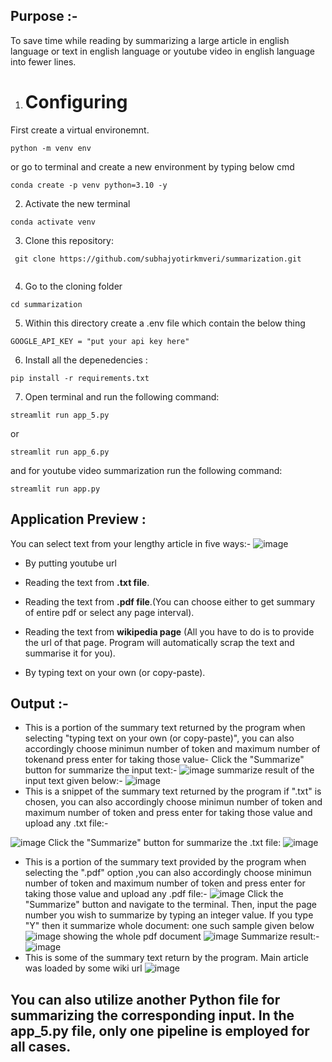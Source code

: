 ## Purpose :- 

To save time while reading by summarizing a large article in english language or text in english language or youtube video in english language into fewer lines. 

1. # Configuring
First create a virtual environemnt.
```
python -m venv env
```
or go to terminal and create a new environment by typing below cmd
```
conda create -p venv python=3.10 -y
```

2. Activate the new terminal
```
conda activate venv
```
3. Clone this repository:
   
```
 git clone https://github.com/subhajyotirkmveri/summarization.git
 
```
4. Go to the cloning folder
```
cd summarization
```
5. Within this directory create a .env file which contain the below thing
```
GOOGLE_API_KEY = "put your api key here"
```
6. Install all the depenedencies :   
```
pip install -r requirements.txt
```

7. Open terminal and run the following command:
```
streamlit run app_5.py
```
or 
```
streamlit run app_6.py
```
and for youtube video summarization run the following command:
```
streamlit run app.py
```
## Application Preview :
You can select text from your lengthy article in five ways:-
![image](https://github.com/subhajyotirkmveri/summarization/blob/main/asset/asset_21.jpeg)

  - By putting youtube url
  - Reading the text from **.txt file**.
  - Reading the text from **.pdf file**.(You can choose either to get summary of entire pdf or select any page interval).
  
  - Reading the text from **wikipedia page** (All you have to do is to provide the url of that page. Program will automatically scrap the text and summarise it for you).
  - By typing text on your own (or copy-paste).
  

 
## Output :- 
- This is a portion of the summary text returned by the program when selecting "typing text on your own (or copy-paste)", you can also accordingly choose minimun number of token and maximum number of tokenand press enter for taking those value-
Click the "Summarize" button for summarize the input text:-
![image](https://github.com/subhajyotirkmveri/summarization_app/blob/main/asset/asset_2.jpeg)
summarize result of the input text given below:-
![image](https://github.com/subhajyotirkmveri/summarization_app/blob/main/asset/asset_3.jpeg)
- This is a snippet of the summary text returned by the program if ".txt" is chosen, you can also accordingly choose minimun number of token and maximum number of token and press enter for taking those value and upload any .txt file:-

![image](https://github.com/subhajyotirkmveri/summarization_app/blob/main/asset/asset_4.jpeg)
Click the "Summarize" button for summarize the .txt file:
![image](https://github.com/subhajyotirkmveri/summarization_app/blob/main/asset/asset_5.jpeg)
- This is a portion of the summary text provided by the program when selecting the ".pdf" option ,you can also accordingly choose minimun number of token and maximum number of token and press enter for taking those value and upload any .pdf file:-
![image](https://github.com/subhajyotirkmveri/summarization_app/blob/main/asset/asset_6.jpeg)
Click the "Summarize" button and navigate to the terminal. Then, input the page number you wish to summarize by typing an integer value. If you type "Y" then it summarize whole document: one such sample given below
![image](https://github.com/subhajyotirkmveri/summarization_app/blob/main/asset/asset_7.jpeg)
showing the whole pdf document
![image](https://github.com/subhajyotirkmveri/summarization_app/blob/main/asset/asset_8.jpeg)
Summarize result:-
![image](https://github.com/subhajyotirkmveri/summarization_app/blob/main/asset/asset_9.jpeg)
- This is some of the summary text return by the program. Main article was loaded by some wiki url
![image](https://github.com/subhajyotirkmveri/summarization_app/blob/main/asset/asset_10.jpeg)

## You can also utilize another Python file for summarizing the corresponding input. In the app_5.py file, only one pipeline is employed for all cases.   

   
